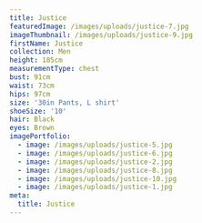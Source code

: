 ```yaml
---
title: Justice
featuredImage: /images/uploads/justice-7.jpg
imageThumbnail: /images/uploads/justice-9.jpg
firstName: Justice
collection: Men
height: 185cm
measurementType: chest
bust: 91cm
waist: 73cm
hips: 97cm
size: '30in Pants, L shirt'
shoeSize: '10'
hair: Black
eyes: Brown
imagePortfolio:
  - image: /images/uploads/justice-5.jpg
  - image: /images/uploads/justice-6.jpg
  - image: /images/uploads/justice-2.jpg
  - image: /images/uploads/justice-8.jpg
  - image: /images/uploads/justice-10.jpg
  - image: /images/uploads/justice-1.jpg
meta:
  title: Justice
---
```


